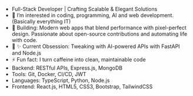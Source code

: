 - Full-Stack Developer | Crafting Scalable & Elegant Solutions
- 👀 I’m interested in coding, programming, AI and web development. (Basically everything IT)
- 🌱 Building: Modern web apps that blend performance with pixel-perfect design. Passionate about open-source contributions and automating life with code.
- 💞️ ✨ Current Obsession: Tweaking with AI-powered APIs with FastAPI and Node.js 
- ⚡ Fun fact: I turn caffeine into clean, maintainable code
- Backend: RESTful APIs, Express.js, MongoDB
- Tools: Git, Docker, CI/CD, JWT
- Languages: TypeScript, Python, Node.js
- Frontend: React.js, HTML5, CSS3, Bootstrap, TailwindCSS

<!---
emm13dxd/emm13dxd is a ✨ special ✨ repository because its `README.md` (this file) appears on your GitHub profile.
You can click the Preview link to take a look at your changes.
--->
